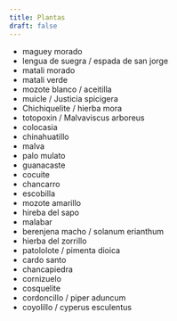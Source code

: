 ```yaml
---
title: Plantas
draft: false
---
```


- maguey morado
- lengua de suegra / espada de san jorge
- matali morado
- matali verde
- mozote blanco / aceitilla
- muicle / Justicia spicigera
- Chichiquelite / hierba mora
- totopoxin / Malvaviscus arboreus 
- colocasia
- chinahuatillo
- malva
- palo mulato
- guanacaste
- cocuite
- chancarro
- escobilla
- mozote amarillo
- hireba del sapo
- malabar
- berenjena macho / solanum erianthum
- hierba del zorrillo
- patololote / pimenta dioica
- cardo santo
- chancapiedra
- cornizuelo
- cosquelite
- cordoncillo / piper aduncum
- coyolillo / cyperus esculentus
